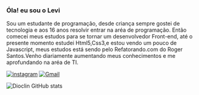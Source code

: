 ### Óla! eu sou o Levi
Sou um estudante de programação, desde criança sempre gostei de tecnologia e aos 16 anos resolvir
entrar na aréa de programação. Então comecei meus estudos para se tornar um desenvolvedor Front-end,
até o presente momento estudei Html5,Css3,e estou vendo um pouco de Javascript, meus estudos está sendo
pelo Refatorando.com do Roger Santos.Venho diariamente aumentando meus conhecimentos e me aprofundando
na aréa de TI.



[![instagram](https://img.shields.io/badge/Instagram-E4405F?style=for-the-badge&logo=instagram&logoColor=white)](https://www.instagram.com/7eviatann )
[![Gmail](https://img.shields.io/badge/Gmail-D14836?style=for-the-badge&logo=gmail&logoColor=white)](https://mail.google.com/mail/u/1/#inbox)

![Dioclin GitHub stats](https://github-readme-stats.vercel.app/api?username=Dioclin&show_icons=true&theme=dark)

